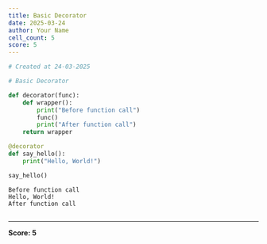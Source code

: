 ```yaml
---
title: Basic Decorator
date: 2025-03-24
author: Your Name
cell_count: 5
score: 5
---
```


```python
# Created at 24-03-2025
```


```python
# Basic Decorator
```


```python
def decorator(func):
    def wrapper():
        print("Before function call")
        func()
        print("After function call")
    return wrapper
```


```python
@decorator
def say_hello():
    print("Hello, World!")

say_hello()
```

    Before function call
    Hello, World!
    After function call



```python

```


---
**Score: 5**
